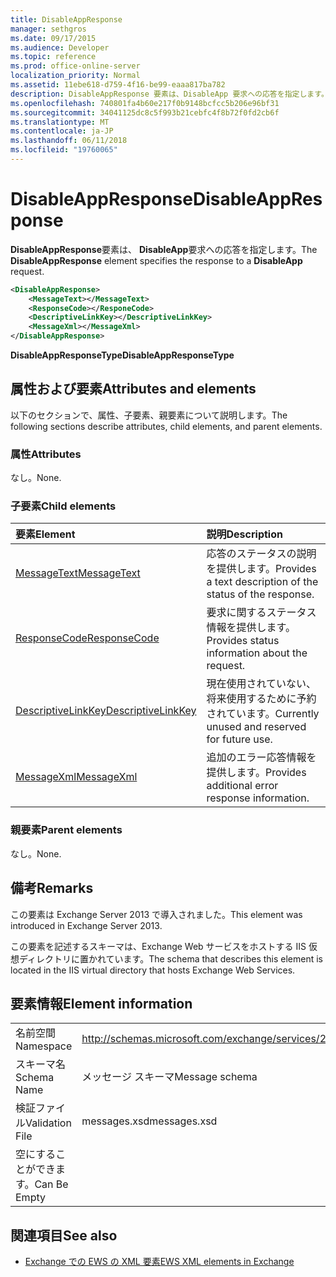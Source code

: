 ```yaml
---
title: DisableAppResponse
manager: sethgros
ms.date: 09/17/2015
ms.audience: Developer
ms.topic: reference
ms.prod: office-online-server
localization_priority: Normal
ms.assetid: 11ebe618-d759-4f16-be99-eaaa817ba782
description: DisableAppResponse 要素は、DisableApp 要求への応答を指定します。
ms.openlocfilehash: 740801fa4b60e217f0b9148bcfcc5b206e96bf31
ms.sourcegitcommit: 34041125dc8c5f993b21cebfc4f8b72f0fd2cb6f
ms.translationtype: MT
ms.contentlocale: ja-JP
ms.lasthandoff: 06/11/2018
ms.locfileid: "19760065"
---
```

# <a name="disableappresponse"></a><span data-ttu-id="ae037-103">DisableAppResponse</span><span class="sxs-lookup"><span data-stu-id="ae037-103">DisableAppResponse</span></span>

<span data-ttu-id="ae037-104">**DisableAppResponse**要素は、 **DisableApp**要求への応答を指定します。</span><span class="sxs-lookup"><span data-stu-id="ae037-104">The **DisableAppResponse** element specifies the response to a **DisableApp** request.</span></span> 
  
```XML
<DisableAppResponse>
    <MessageText></MessageText>
    <ResponseCode></ResponeCode>
    <DescriptiveLinkKey></DescriptiveLinkKey>
    <MessageXml></MessageXml>
</DisableAppResponse>
```

 <span data-ttu-id="ae037-105">**DisableAppResponseType**</span><span class="sxs-lookup"><span data-stu-id="ae037-105">**DisableAppResponseType**</span></span>
## <a name="attributes-and-elements"></a><span data-ttu-id="ae037-106">属性および要素</span><span class="sxs-lookup"><span data-stu-id="ae037-106">Attributes and elements</span></span>

<span data-ttu-id="ae037-107">以下のセクションで、属性、子要素、親要素について説明します。</span><span class="sxs-lookup"><span data-stu-id="ae037-107">The following sections describe attributes, child elements, and parent elements.</span></span>
  
### <a name="attributes"></a><span data-ttu-id="ae037-108">属性</span><span class="sxs-lookup"><span data-stu-id="ae037-108">Attributes</span></span>

<span data-ttu-id="ae037-109">なし。</span><span class="sxs-lookup"><span data-stu-id="ae037-109">None.</span></span>
  
### <a name="child-elements"></a><span data-ttu-id="ae037-110">子要素</span><span class="sxs-lookup"><span data-stu-id="ae037-110">Child elements</span></span>

|<span data-ttu-id="ae037-111">**要素**</span><span class="sxs-lookup"><span data-stu-id="ae037-111">**Element**</span></span>|<span data-ttu-id="ae037-112">**説明**</span><span class="sxs-lookup"><span data-stu-id="ae037-112">**Description**</span></span>|
|:-----|:-----|
|[<span data-ttu-id="ae037-113">MessageText</span><span class="sxs-lookup"><span data-stu-id="ae037-113">MessageText</span></span>](messagetext.md) <br/> |<span data-ttu-id="ae037-114">応答のステータスの説明を提供します。</span><span class="sxs-lookup"><span data-stu-id="ae037-114">Provides a text description of the status of the response.</span></span>  <br/> |
|[<span data-ttu-id="ae037-115">ResponseCode</span><span class="sxs-lookup"><span data-stu-id="ae037-115">ResponseCode</span></span>](responsecode.md) <br/> |<span data-ttu-id="ae037-116">要求に関するステータス情報を提供します。</span><span class="sxs-lookup"><span data-stu-id="ae037-116">Provides status information about the request.</span></span>  <br/> |
|[<span data-ttu-id="ae037-117">DescriptiveLinkKey</span><span class="sxs-lookup"><span data-stu-id="ae037-117">DescriptiveLinkKey</span></span>](descriptivelinkkey.md) <br/> |<span data-ttu-id="ae037-118">現在使用されていない、将来使用するために予約されています。</span><span class="sxs-lookup"><span data-stu-id="ae037-118">Currently unused and reserved for future use.</span></span>  <br/> |
|[<span data-ttu-id="ae037-119">MessageXml</span><span class="sxs-lookup"><span data-stu-id="ae037-119">MessageXml</span></span>](messagexml.md) <br/> |<span data-ttu-id="ae037-120">追加のエラー応答情報を提供します。</span><span class="sxs-lookup"><span data-stu-id="ae037-120">Provides additional error response information.</span></span>  <br/> |
   
### <a name="parent-elements"></a><span data-ttu-id="ae037-121">親要素</span><span class="sxs-lookup"><span data-stu-id="ae037-121">Parent elements</span></span>

<span data-ttu-id="ae037-122">なし。</span><span class="sxs-lookup"><span data-stu-id="ae037-122">None.</span></span>
  
## <a name="remarks"></a><span data-ttu-id="ae037-123">備考</span><span class="sxs-lookup"><span data-stu-id="ae037-123">Remarks</span></span>

<span data-ttu-id="ae037-124">この要素は Exchange Server 2013 で導入されました。</span><span class="sxs-lookup"><span data-stu-id="ae037-124">This element was introduced in Exchange Server 2013.</span></span>
  
<span data-ttu-id="ae037-125">この要素を記述するスキーマは、Exchange Web サービスをホストする IIS 仮想ディレクトリに置かれています。</span><span class="sxs-lookup"><span data-stu-id="ae037-125">The schema that describes this element is located in the IIS virtual directory that hosts Exchange Web Services.</span></span>
  
## <a name="element-information"></a><span data-ttu-id="ae037-126">要素情報</span><span class="sxs-lookup"><span data-stu-id="ae037-126">Element information</span></span>

|||
|:-----|:-----|
|<span data-ttu-id="ae037-127">名前空間</span><span class="sxs-lookup"><span data-stu-id="ae037-127">Namespace</span></span>  <br/> |http://schemas.microsoft.com/exchange/services/2006/messages  <br/> |
|<span data-ttu-id="ae037-128">スキーマ名</span><span class="sxs-lookup"><span data-stu-id="ae037-128">Schema Name</span></span>  <br/> |<span data-ttu-id="ae037-129">メッセージ スキーマ</span><span class="sxs-lookup"><span data-stu-id="ae037-129">Message schema</span></span>  <br/> |
|<span data-ttu-id="ae037-130">検証ファイル</span><span class="sxs-lookup"><span data-stu-id="ae037-130">Validation File</span></span>  <br/> |<span data-ttu-id="ae037-131">messages.xsd</span><span class="sxs-lookup"><span data-stu-id="ae037-131">messages.xsd</span></span>  <br/> |
|<span data-ttu-id="ae037-132">空にすることができます。</span><span class="sxs-lookup"><span data-stu-id="ae037-132">Can Be Empty</span></span>  <br/> ||
   
## <a name="see-also"></a><span data-ttu-id="ae037-133">関連項目</span><span class="sxs-lookup"><span data-stu-id="ae037-133">See also</span></span>

- [<span data-ttu-id="ae037-134">Exchange での EWS の XML 要素</span><span class="sxs-lookup"><span data-stu-id="ae037-134">EWS XML elements in Exchange</span></span>](ews-xml-elements-in-exchange.md)

